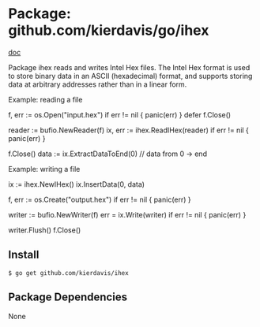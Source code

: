 Package: github.com/kierdavis/go/ihex
=====================================

[doc](http://gopkgdoc.appspot.com/pkg/github.com/kierdavis/go/ihex)

Package ihex reads and writes Intel Hex files. The Intel Hex format is used to store binary data
in an ASCII (hexadecimal) format, and supports storing data at arbitrary addresses rather than
in a linear form.

Example: reading a file

f, err := os.Open("input.hex")
if err != nil {
panic(err)
}
defer f.Close()

reader := bufio.NewReader(f)
ix, err := ihex.ReadIHex(reader)
if err != nil {
panic(err)
}

f.Close()
data := ix.ExtractDataToEnd(0) // data from 0 -> end

Example: writing a file

ix := ihex.NewIHex()
ix.InsertData(0, data)

f, err := os.Create("output.hex")
if err != nil {
panic(err)
}

writer := bufio.NewWriter(f)
err = ix.Write(writer)
if err != nil {
panic(err)
}

writer.Flush()
f.Close()


Install
-------

    $ go get github.com/kierdavis/ihex

Package Dependencies
--------------------

None

